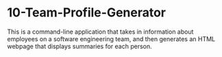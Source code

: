 # 10-Team-Profile-Generator

This is a command-line application that takes in information about employees on a software engineering team, and then generates an HTML webpage that displays summaries for each person. 